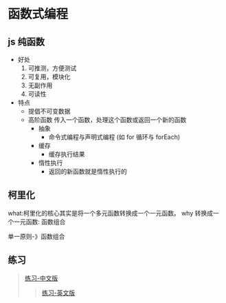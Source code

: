# 函数式编程

## js 纯函数

- 好处
  1. 可推测，方便测试
  2. 可复用，模块化
  3. 无副作用
  4. 可读性
- 特点
  - 提倡不可变数据
  - 高阶函数
    传入一个函数，处理这个函数或返回一个新的函数
    - 抽象
      - 命令式编程与声明式编程
        (如 for 循环与 forEach)
    - 缓存
      - 缓存执行结果
    - 惰性执行
      - 返回的新函数就是惰性执行的

## 柯里化

what:柯里化的核心其实是将一个多元函数转换成一个一元函数。
why 转换成一个一元函数: 函数组合

单一原则-》函数组合

## 练习

> [练习-中文版](https://skyline75489.github.io/learnrx-zh-cn)
>
> > [练习-英文版](http://reactivex.io/learnrx/)
